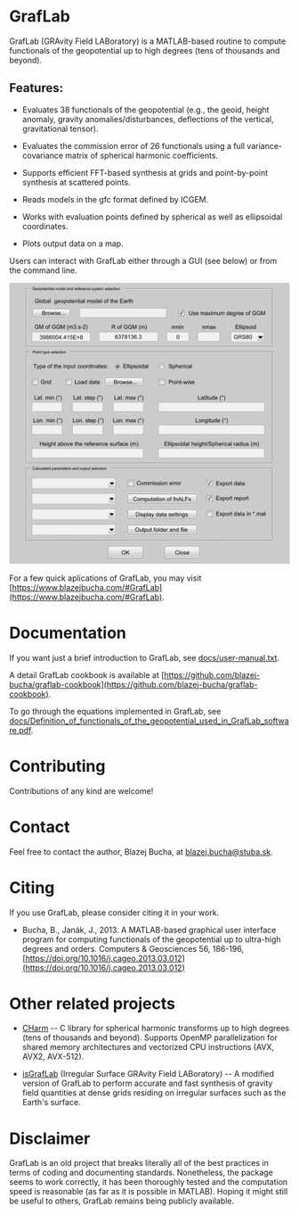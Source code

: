 # GrafLab

GrafLab (GRAvity Field LABoratory) is a MATLAB-based routine to compute
functionals of the geopotential up to high degrees (tens of thousands and
beyond).


## Features:

* Evaluates 38 functionals of the geopotential (e.g., the geoid, height
  anomaly, gravity anomalies/disturbances, deflections of the vertical,
  gravitational tensor).

* Evaluates the commission error of 26 functionals using a full
  variance-covariance matrix of spherical harmonic coefficients.

* Supports efficient FFT-based synthesis at grids and point-by-point synthesis
  at scattered points.

* Reads models in the gfc format defined by ICGEM.

* Works with evaluation points defined by spherical as well as ellipsoidal
  coordinates.

* Plots output data on a map.

Users can interact with GrafLab either through a GUI (see below) or from the
command line.

![graflab-gui](img/gui.png)

For a few quick aplications of GrafLab, you may visit
[https://www.blazejbucha.com/#GrafLab](https://www.blazejbucha.com/#GrafLab).


# Documentation

If you want just a brief introduction to GrafLab, see
[docs/user-manual.txt](docs/user-manual.txt).

A detail GrafLab cookbook is available at
[https://github.com/blazej-bucha/graflab-cookbook](https://github.com/blazej-bucha/graflab-cookbook).

To go through the equations implemented in GrafLab, see
[docs/Definition_of_functionals_of_the_geopotential_used_in_GrafLab_software.pdf](docs/Definition_of_functionals_of_the_geopotential_used_in_GrafLab_software.pdf).


# Contributing

Contributions of any kind are welcome!


# Contact

Feel free to contact the author, Blazej Bucha, at blazej.bucha@stuba.sk.


# Citing

If you use GrafLab, please consider citing it in your work.

* Bucha, B., Janák, J., 2013. A MATLAB-based graphical user interface program
  for computing functionals of the geopotential up to ultra-high degrees and
  orders. Computers & Geosciences 56, 186-196,
  [https://doi.org/10.1016/j.cageo.2013.03.012](https://doi.org/10.1016/j.cageo.2013.03.012)


# Other related projects

* [CHarm](https://github.com/blazej-bucha/charm) -- C library for spherical
  harmonic transforms up to high degrees (tens of thousands and beyond).
  Supports OpenMP parallelization for shared memory architectures and
  vectorized CPU instructions (AVX, AVX2, AVX-512).

* [isGrafLab](https://github.com/blazej-bucha/isgraflab) (Irregular Surface
  GRAvity Field LABoratory) -- A modified version of GrafLab to perform
  accurate and fast synthesis of gravity field quantities at dense grids
  residing on irregular surfaces such as the Earth's surface.


# Disclaimer

GrafLab is an old project that breaks literally all of the best practices in
terms of coding and documenting standards. Nonetheless, the package seems to
work correctly, it has been thoroughly tested and the computation speed is
reasonable (as far as it is possible in MATLAB). Hoping it might still be
useful to others, GrafLab remains being publicly available.

